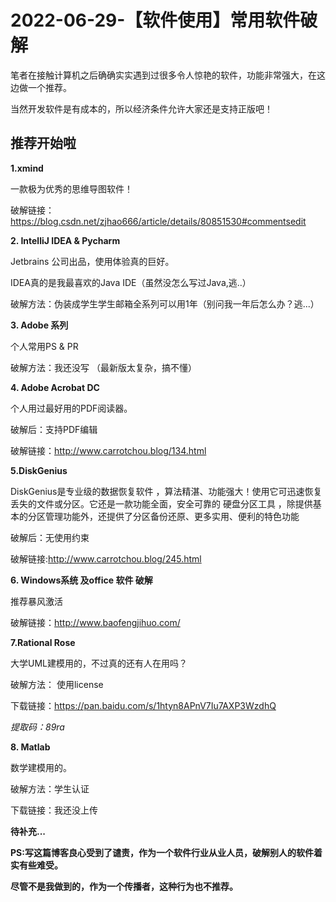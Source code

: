 # 2022-06-29-【软件使用】常用软件破解

笔者在接触计算机之后确确实实遇到过很多令人惊艳的软件，功能非常强大，在这边做一个推荐。

当然开发软件是有成本的，所以经济条件允许大家还是支持正版吧！

## 推荐开始啦

**1.xmind**

一款极为优秀的思维导图软件！

破解链接：https://blog.csdn.net/zjhao666/article/details/80851530#commentsedit

**2. IntelliJ IDEA & Pycharm**

Jetbrains 公司出品，使用体验真的巨好。

IDEA真的是我最喜欢的Java IDE（虽然没怎么写过Java,逃..）

破解方法：伪装成学生学生邮箱全系列可以用1年（别问我一年后怎么办？逃...）

**3. Adobe 系列**

个人常用PS & PR 

破解方法：我还没写 （最新版太复杂，搞不懂）

**4. Adobe Acrobat DC**

个人用过最好用的PDF阅读器。

破解后：支持PDF编辑

破解链接：http://www.carrotchou.blog/134.html

**5.DiskGenius** 

DiskGenius是专业级的数据恢复软件 ，算法精湛、功能强大！使用它可迅速恢复丢失的文件或分区。它还是一款功能全面，安全可靠的 硬盘分区工具 ，除提供基本的分区管理功能外，还提供了分区备份还原、更多实用、便利的特色功能

破解后：无使用约束

破解链接:http://www.carrotchou.blog/245.html

**6. Windows系统 及office 软件 破解**

推荐暴风激活

破解链接：http://www.baofengjihuo.com/

**7.Rational Rose**

 大学UML建模用的，不过真的还有人在用吗？

破解方法： 使用license

下载链接：https://pan.baidu.com/s/1htyn8APnV7Iu7AXP3WzdhQ 

*提取码：89ra* 

**8. Matlab**

数学建模用的。

破解方法：学生认证

下载链接：我还没上传

**待补充...**

**PS:写这篇博客良心受到了谴责，作为一个软件行业从业人员，破解别人的软件着实有些难受。**

**尽管不是我做到的，作为一个传播者，这种行为也不推荐。**